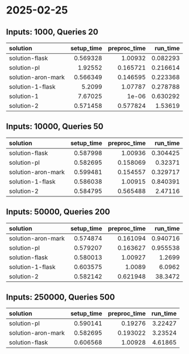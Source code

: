 # 2025-02-25

## Inputs: 1000, Queries 20

| solution           |   setup_time |   preproc_time |   run_time |
|:-------------------|-------------:|---------------:|-----------:|
| solution-flask     |     0.569328 |       1.00932  |   0.082293 |
| solution-pl        |     1.92552  |       0.165721 |   0.216614 |
| solution-aron-mark |     0.566349 |       0.146595 |   0.223368 |
| solution-1-flask   |     5.2099   |       1.07787  |   0.278788 |
| solution-1         |     7.67025  |       1e-06    |   0.630292 |
| solution-2         |     0.571458 |       0.577824 |   1.53619  |

## Inputs: 10000, Queries 50

| solution           |   setup_time |   preproc_time |   run_time |
|:-------------------|-------------:|---------------:|-----------:|
| solution-flask     |     0.587998 |       1.00936  |   0.304425 |
| solution-pl        |     0.582695 |       0.158069 |   0.32371  |
| solution-aron-mark |     0.599481 |       0.154557 |   0.329717 |
| solution-1-flask   |     0.586038 |       1.00915  |   0.840391 |
| solution-2         |     0.584795 |       0.565488 |   2.47116  |

## Inputs: 50000, Queries 200

| solution           |   setup_time |   preproc_time |   run_time |
|:-------------------|-------------:|---------------:|-----------:|
| solution-aron-mark |     0.574874 |       0.161094 |   0.940716 |
| solution-pl        |     0.579207 |       0.163627 |   0.955538 |
| solution-flask     |     0.580013 |       1.00927  |   1.2699   |
| solution-1-flask   |     0.603575 |       1.0089   |   6.0962   |
| solution-2         |     0.582142 |       0.621948 |  38.3472   |

## Inputs: 250000, Queries 500

| solution           |   setup_time |   preproc_time |   run_time |
|:-------------------|-------------:|---------------:|-----------:|
| solution-pl        |     0.590141 |       0.19276  |    3.22427 |
| solution-aron-mark |     0.582695 |       0.193022 |    3.23524 |
| solution-flask     |     0.606568 |       1.00928  |    4.61865 |